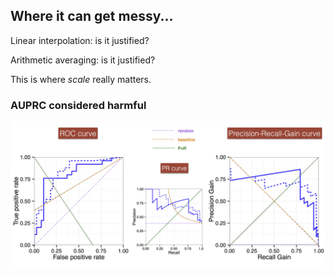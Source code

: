 ## Where it can get messy...

Linear interpolation: is it justified? 

Arithmetic averaging: is it justified? 

This is where *scale* really matters. 


### AUPRC considered harmful

![PR curve](img/PRG.png)